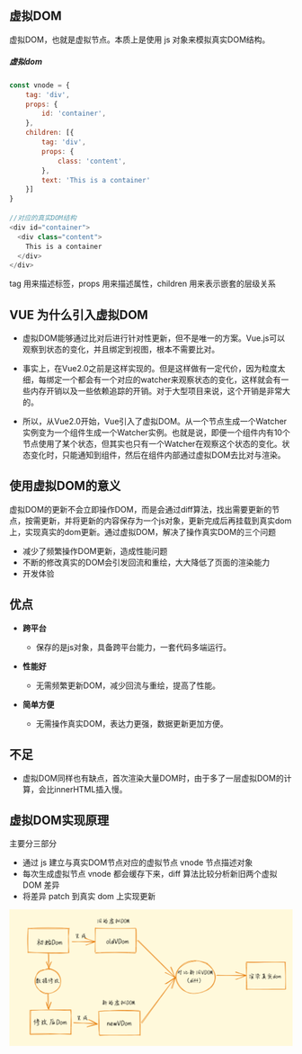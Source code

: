 ## 虚拟DOM

虚拟DOM，也就是虚拟节点。本质上是使用 js 对象来模拟真实DOM结构。

##### 虚拟dom

```js
const vnode = {
    tag: 'div',
    props: {
        id: 'container',
    },
    children: [{
        tag: 'div',
        props: {
            class: 'content',
        },
        text: 'This is a container'
    }]
}
 
//对应的真实DOM结构
<div id="container">
  <div class="content">
    This is a container
  </div>
</div>
```

tag 用来描述标签，props 用来描述属性，children 用来表示嵌套的层级关系

## VUE 为什么引入虚拟DOM

- 虚拟DOM能够通过比对后进行针对性更新，但不是唯一的方案。Vue.js可以观察到状态的变化，并且绑定到视图，根本不需要比对。

- 事实上，在Vue2.0之前是这样实现的。但是这样做有一定代价，因为粒度太细，每绑定一个都会有一个对应的watcher来观察状态的变化，这样就会有一些内存开销以及一些依赖追踪的开销。对于大型项目来说，这个开销是非常大的。

- 所以，从Vue2.0开始，Vue引入了虚拟DOM。从一个节点生成一个Watcher实例变为一个组件生成一个Watcher实例。也就是说，即便一个组件内有10个节点使用了某个状态，但其实也只有一个Watcher在观察这个状态的变化。状态变化时，只能通知到组件，然后在组件内部通过虚拟DOM去比对与渲染。
  

## 使用虚拟DOM的意义

虚拟DOM的更新不会立即操作DOM，而是会通过diff算法，找出需要更新的节点，按需更新，并将更新的内容保存为一个js对象，更新完成后再挂载到真实dom上，实现真实的dom更新。通过虚拟DOM，解决了操作真实DOM的三个问题

- 减少了频繁操作DOM更新，造成性能问题
- 不断的修改真实的DOM会引发回流和重绘，大大降低了页面的渲染能力
- 开发体验

## 优点

- **跨平台**
  - 保存的是js对象，具备跨平台能力，一套代码多端运行。

- **性能好**
  - 无需频繁更新DOM，减少回流与重绘，提高了性能。

- **简单方便**
  - 无需操作真实DOM，表达力更强，数据更新更加方便。


## 不足

- 虚拟DOM同样也有缺点，首次渲染大量DOM时，由于多了一层虚拟DOM的计算，会比innerHTML插入慢。

## 虚拟DOM实现原理

主要分三部分

- 通过 js 建立与真实DOM节点对应的虚拟节点 vnode 节点描述对象
- 每次生成虚拟节点 vnode 都会缓存下来，diff 算法比较分析新旧两个虚拟 DOM 差异
- 将差异 patch 到真实 dom 上实现更新

![img](img/format,png.png)